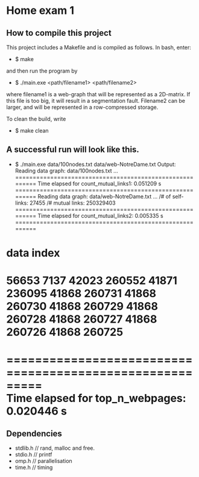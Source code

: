 # Home exam 1

## How to compile this project
This project includes a Makefile and is compiled as follows. In bash, enter:

  - $ make

and then run the program by
  - $ ./main.exe <path/filename1> <path/filename2>

where filename1 is a web-graph that will be represented as a 2D-matrix. If this file is too big, it will result in a segmentation fault. Filename2 can be larger, and will be represented in a row-compressed storage.

To clean the build, write

 - $ make clean

## A successful run will look like this.
- $ ./main.exe data/100nodes.txt data/web-NotreDame.txt
Output:
Reading data graph: data/100nodes.txt ...
=========================================================
Time elapsed for count_mutual_links1: 	 	  0.051209 s     
=========================================================
Reading data graph: data/web-NotreDame.txt ...
/# of self-links: 27455
/# mutual links: 250329403
=========================================================
Time elapsed for count_mutual_links2: 	 	  0.005335 s     
=========================================================

data	index
===============
56653	7137
42023	260552
41871	236095
41868	260731
41868	260730
41868	260729
41868	260728
41868	260727
41868	260726
41868	260725
===============
=========================================================  
Time elapsed for top_n_webpages: 	 	  0.020446 s       
=========================================================  



## Dependencies
 - stdlib.h // rand, malloc and free.
 - stdio.h  // printf
 - omp.h    // parallelisation
 - time.h   // timing

